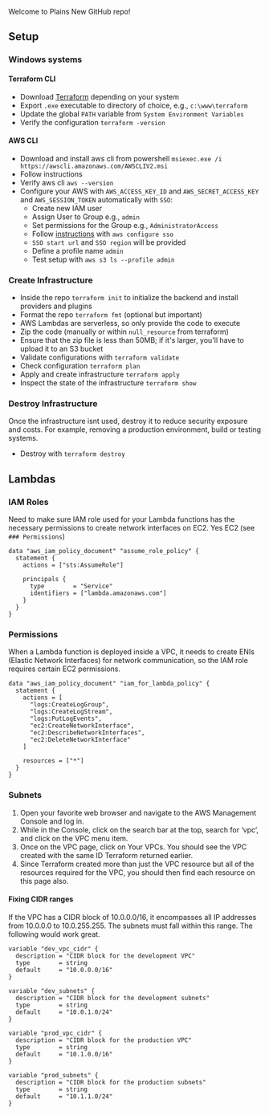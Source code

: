 Welcome to Plains New GitHub repo!



## Setup

### Windows systems
#### Terraform CLI

- Download [Terraform](https://developer.hashicorp.com/terraform/downloads) depending on your system
- Export `.exe` executable to directory of choice, e.g., `c:\www\terraform`
- Update the global `PATH` variable from `System Environment Variables`
- Verify the configuration `terraform -version`


#### AWS CLI

- Download and install aws cli from powershell `msiexec.exe /i https://awscli.amazonaws.com/AWSCLIV2.msi`
- Follow instructions
- Verify aws cli `aws --version`
- Configure your AWS with `AWS_ACCESS_KEY_ID` and `AWS_SECRET_ACCESS_KEY` and `AWS_SESSION_TOKEN` automatically with `SSO`:
    - Create new IAM user
    - Assign User to Group e.g., `admin`
    - Set permissions for the Group e.g., `AdministratorAccess`
    - Follow [instructions](https://docs.aws.amazon.com/cli/latest/userguide/sso-configure-profile-token.html#sso-configure-profile-token-auto-sso) with `aws configure sso`
    - `SSO start url` and `SSO region` will be provided
    - Define a profile name `admin`
    - Test setup with `aws s3 ls --profile admin`


### Create Infrastructure

- Inside the repo `terraform init` to initialize the backend and install providers and plugins
- Format the repo `terraform fmt` (optional but important)
- AWS Lambdas are serverless, so only provide the code to execute
- Zip the code (manually or within `null_resource` from terraform)
- Ensure that the zip file is less than 50MB; if it's larger, you'll have to upload it to an S3 bucket 
- Validate configurations with `terraform validate`
- Check configuration `terraform plan`
- Apply and create infrastructure `terraform apply`
- Inspect the state of the infrastructure `terraform show`


### Destroy Infrastructure

Once the infrastructure isnt used, destroy it to reduce security exposure and costs. For example, removing a production environment, build or testing systems.

- Destroy with `terraform destroy`


## Lambdas
### IAM Roles

Need to make sure IAM role used for your Lambda functions has the necessary permissions to create network interfaces on EC2. Yes EC2 (see `### Permissions`)

```shell
data "aws_iam_policy_document" "assume_role_policy" {
  statement {
    actions = ["sts:AssumeRole"]

    principals {
      type        = "Service"
      identifiers = ["lambda.amazonaws.com"]
    }
  }
}
```

### Permissions

When a Lambda function is deployed inside a VPC, it needs to create ENIs (Elastic Network Interfaces) for network communication, so the IAM role requires certain EC2 permissions.

```shell
data "aws_iam_policy_document" "iam_for_lambda_policy" {
  statement {
    actions = [
      "logs:CreateLogGroup",
      "logs:CreateLogStream",
      "logs:PutLogEvents",
      "ec2:CreateNetworkInterface",
      "ec2:DescribeNetworkInterfaces",
      "ec2:DeleteNetworkInterface"
    ]

    resources = ["*"]
  }
}
```

### Subnets

1. Open your favorite web browser and navigate to the AWS Management Console and log in.
2. While in the Console, click on the search bar at the top, search for ‘vpc’, and click on the VPC menu item. 
3. Once on the VPC page, click on Your VPCs. You should see the VPC created with the same ID Terraform returned earlier. 
4. Since Terraform created more than just the VPC resource but all of the resources required for the VPC, you should then find each resource on this page also. 

#### Fixing CIDR ranges

If the VPC has a CIDR block of 10.0.0.0/16, it encompasses all IP addresses from 10.0.0.0 to 10.0.255.255. The subnets must fall within this range. The following would work great.

```shell
variable "dev_vpc_cidr" {
  description = "CIDR block for the development VPC"
  type        = string
  default     = "10.0.0.0/16"
}

variable "dev_subnets" {
  description = "CIDR block for the development subnets"
  type        = string
  default     = "10.0.1.0/24"
}

variable "prod_vpc_cidr" {
  description = "CIDR block for the production VPC"
  type        = string
  default     = "10.1.0.0/16"
}

variable "prod_subnets" {
  description = "CIDR block for the production subnets"
  type        = string
  default     = "10.1.1.0/24"
}
```